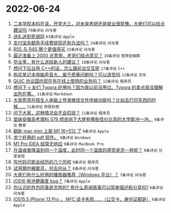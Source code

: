 # 2022-06-24

1. [二本学校本科在读，开学大三，对未来考研还是就业很犹豫，大佬们可以给点建议吗](https://www.v2ex.com/t/861826) `79条评论` `问与答`
1. [送礼送到死胡同](https://www.v2ex.com/t/861830) `63条评论` `Apple`
1. [支付宝余额免手续费提现还有办法吗？](https://www.v2ex.com/t/861846) `24条评论` `问与答`
1. [R5S 与 R4S 哪个更值得买](https://www.v2ex.com/t/861873) `22条评论` `问与答`
1. [最近准备上 2000 兆宽带，老哥们给点意见？](https://www.v2ex.com/t/861829) `19条评论` `宽带症候群`
1. [毕业季，有什么送给新人的建议？](https://www.v2ex.com/t/861828) `18条评论` `问与答`
1. [想问下后台用 C++的话，怎么跟前台交互呢](https://www.v2ex.com/t/861863) `17条评论` `C++`
1. [购买笔记本电脑声音大，属于质量问题吗？可以退货吗](https://www.v2ex.com/t/861816) `12条评论` `京东`
1. [QUIC 协议国内现在有在线上使用的业务吗？](https://www.v2ex.com/t/861815) `12条评论` `程序员`
1. [想问下 v 友们 Typora 好用吗？因为我以前没用过。Typora 的卖点我没理解出色在哪。](https://www.v2ex.com/t/861901) `11条评论` `Markdown`
1. [大家愿意在陌生人电脑上登录微信文件传输功能吗？比如去打印东西的时候……](https://www.v2ex.com/t/861841) `11条评论` `奇思妙想`
1. [问下大家，这种情况会不会扣钱？](https://www.v2ex.com/t/861802) `11条评论` `程序员`
1. [堂妹安徽高考理科 579,想咨询下大佬有哪些性价比高的大学能冲一冲。](https://www.v2ex.com/t/861892) `9条评论` `教育`
1. [翻新 mac mini 上架 M1 16+512 了](https://www.v2ex.com/t/861885) `9条评论` `Apple`
1. [求个好用的 pdf 软件。](https://www.v2ex.com/t/861871) `9条评论` `Windows`
1. [M1 Pro IDEA 经常无响应](https://www.v2ex.com/t/861866) `9条评论` `MacBook Pro`
1. [升温或者降温到同一个温度，此时同一个温度的感受是否一样呢？](https://www.v2ex.com/t/861853) `9条评论` `分享发现`
1. [写代码可能会经历的几个历程](https://www.v2ex.com/t/861844) `9条评论` `程序员`
1. [试用期内被裁员，何去何从？](https://www.v2ex.com/t/861850) `8条评论` `问与答`
1. [大佬们有什么好用的播放器推荐（Windows 平台）？](https://www.v2ex.com/t/861889) `7条评论` `问与答`
1. [iOS16 电池健康度 bug？](https://www.v2ex.com/t/861852) `7条评论` `Apple`
1. [你认识的外包同事是怎样的? 有什么奇闻轶事可以简单描述和分享吗?](https://www.v2ex.com/t/861897) `6条评论` `问与答`
1. [iOS15.5 iPhone 13 Pro ， NFC 读卡失败……（公交卡、身份证都是）](https://www.v2ex.com/t/861857) `6条评论` `Apple`
